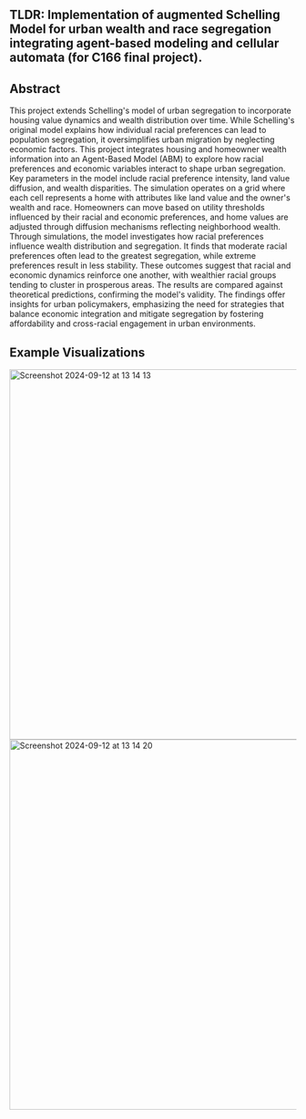 
## TLDR: Implementation of augmented Schelling Model for urban wealth and race segregation integrating agent-based modeling and cellular automata (for C166 final project).  

## Abstract
This project extends Schelling's model of urban segregation to incorporate housing value dynamics and wealth distribution over time. While Schelling's original model explains how individual racial preferences can lead to population segregation, it oversimplifies urban migration by neglecting economic factors. This project integrates housing and homeowner wealth information into an Agent-Based Model (ABM) to explore how racial preferences and economic variables interact to shape urban segregation. Key parameters in the model include racial preference intensity, land value diffusion, and wealth disparities. The simulation operates on a grid where each cell represents a home with attributes like land value and the owner's wealth and race. Homeowners can move based on utility thresholds influenced by their racial and economic preferences, and home values are adjusted through diffusion mechanisms reflecting neighborhood wealth. Through simulations, the model investigates how racial preferences influence wealth distribution and segregation. It finds that moderate racial preferences often lead to the greatest segregation, while extreme preferences result in less stability. These outcomes suggest that racial and economic dynamics reinforce one another, with wealthier racial groups tending to cluster in prosperous areas. The results are compared against theoretical predictions, confirming the model's validity. The findings offer insights for urban policymakers, emphasizing the need for strategies that balance economic integration and mitigate segregation by fostering affordability and cross-racial engagement in urban environments.

## Example Visualizations
<img width="650" alt="Screenshot 2024-09-12 at 13 14 13" src="https://github.com/user-attachments/assets/c2bc6ae8-fd5b-4558-9203-9d24f0378cc0">
<img width="650" alt="Screenshot 2024-09-12 at 13 14 20" src="https://github.com/user-attachments/assets/7e94d3cc-f47e-4f8d-9e26-5436545a4f9d">
